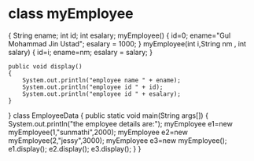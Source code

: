 # class myEmployee
{
    String ename;
    int id;
    int esalary;
    myEmployee()
    {
        id=0;
        ename="Gul Mohammad Jin Ustad";
        esalary = 1000;
    }
    myEmployee(int i,String nm , int salary)
    {
        id=i;
        ename=nm;
        esalary = salary;
    }

    public void display()
    {
        System.out.println("employee name " + ename);
        System.out.println("employee id " + id);
        System.out.println("employee id " + esalary);
    }
}
 class EmployeeData
{
    public static void main(String args[])
    {
        System.out.println("the employee details are:");
        myEmployee e1=new myEmployee(1,"sunmathi",2000);
        myEmployee e2=new myEmployee(2,"jessy",3000);
        myEmployee e3=new myEmployee();
        e1.display();
        e2.display();
        e3.display();
    }
}
